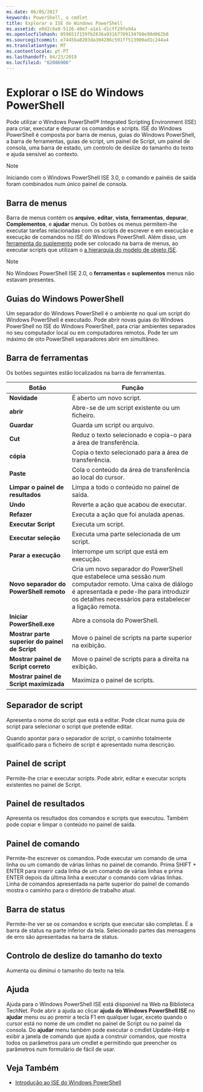 ```yaml
---
ms.date: 06/05/2017
keywords: PowerShell, o cmdlet
title: Explorar o ISE do Windows PowerShell
ms.assetid: e0d2c6e8-5126-40e7-a1e1-d1cff29fe94a
ms.openlocfilehash: 059651f159fb2636a93167709134788e90d062b8
ms.sourcegitcommit: e7445ba8203da304286c591ff513900ad1c244a4
ms.translationtype: MT
ms.contentlocale: pt-PT
ms.lasthandoff: 04/23/2019
ms.locfileid: "62086906"
---
```

# <a name="exploring-the-windows-powershell-ise"></a>Explorar o ISE do Windows PowerShell

Pode utilizar o Windows PowerShell® Integrated Scripting Environment (ISE) para criar, executar e depurar os comandos e scripts. ISE do Windows PowerShell é composta por barra de menus, guias do Windows PowerShell, a barra de ferramentas, guias de script, um painel de Script, um painel de consola, uma barra de estado, um controlo de deslize do tamanho do texto e ajuda sensível ao contexto.

> [!NOTE]
> Iniciando com o Windows PowerShell ISE 3.0, o comando e painéis de saída foram combinados num único painel de consola.

## <a name="menu-bar"></a>Barra de menus

Barra de menus contém os **arquivo**, **editar**, **vista**, **ferramentas**, **depurar**,  **Complementos**, e **ajudar** menus. Os botões os menus permitem-lhe executar tarefas relacionadas com os scripts de escrever e em execução e execução de comandos no ISE do Windows PowerShell. Além disso, um [ferramenta do suplemento](../../core-powershell/ise/The-ISEAddOnTool-Object.md) pode ser colocado na barra de menus, ao executar scripts que utilizam o [a hierarquia do modelo de objeto ISE](../../core-powershell/ise/The-ISE-Object-Model-Hierarchy.md).

> [!NOTE]
> No Windows PowerShell ISE 2.0, o **ferramentas** e **suplementos** menus não estavam presentes.

## <a name="windows-powershell-tabs"></a>Guias do Windows PowerShell

Um separador do Windows PowerShell é o ambiente no qual um script do Windows PowerShell é executado. Pode abrir novas guias do Windows PowerShell no ISE do Windows PowerShell, para criar ambientes separados no seu computador local ou em computadores remotos. Pode ter um máximo de oito PowerShell separadores abrir em simultâneo.

## <a name="toolbar"></a>Barra de ferramentas

Os botões seguintes estão localizados na barra de ferramentas.

|Botão|Função|
|----------|------------|
|**Novidade**|É aberto um novo script.|
|**abrir**|Abre-se de um script existente ou um ficheiro.|
|**Guardar**|Guarda um script ou arquivo.|
|**Cut**|Reduz o texto selecionado e copia-o para a área de transferência.|
|**cópia**|Copia o texto selecionado para a área de transferência.|
|**Paste**|Cola o conteúdo da área de transferência ao local do cursor.|
|**Limpar o painel de resultados**|Limpa a todo o conteúdo no painel de saída.|
|**Undo**|Reverte a ação que acabou de executar.|
|**Refazer**|Executa a ação que foi anulada apenas.|
|**Executar Script**|Executa um script.|
|**Executar seleção**|Executa uma parte selecionada de um script.|
|**Parar a execução**|Interrompe um script que está em execução.|
|**Novo separador do PowerShell remoto**|Cria um novo separador do PowerShell que estabelece uma sessão num computador remoto. Uma caixa de diálogo é apresentada e pede-lhe para introduzir os detalhes necessários para estabelecer a ligação remota.|
|**Iniciar PowerShell.exe**|Abre a consola do PowerShell.|
|**Mostrar parte superior do painel de Script**|Move o painel de scripts na parte superior na exibição.|
|**Mostrar painel de Script correto**|Move o painel de scripts para a direita na exibição.|
|**Mostrar painel de Script maximizada**|Maximiza o painel de scripts.|

## <a name="script-tab"></a>Separador de script

Apresenta o nome do script que está a editar. Pode clicar numa guia de script para selecionar o script que pretende editar.

Quando apontar para o separador de script, o caminho totalmente qualificado para o ficheiro de script é apresentado numa descrição.

## <a name="script-pane"></a>Painel de script

Permite-lhe criar e executar scripts. Pode abrir, editar e executar scripts existentes no painel de Script.

## <a name="output-pane"></a>Painel de resultados

Apresenta os resultados dos comandos e scripts que executou. Também pode copiar e limpar o conteúdo no painel de saída.

## <a name="command-pane"></a>Painel de comando

Permite-lhe escrever os comandos. Pode executar um comando de uma linha ou um comando de várias linhas no painel de comando. Prima SHIFT + ENTER para inserir cada linha de um comando de várias linhas e prima ENTER depois da última linha a executar o comando com várias linhas. Linha de comandos apresentada na parte superior do painel de comando mostra o caminho para o diretório de trabalho atual.

## <a name="status-bar"></a>Barra de status

Permite-lhe ver se os comandos e scripts que executar são completas. É a barra de status na parte inferior da tela. Selecionado partes das mensagens de erro são apresentadas na barra de status.

## <a name="text-size-slider"></a>Controlo de deslize do tamanho do texto

Aumenta ou diminui o tamanho do texto na tela.

## <a name="help"></a>Ajuda

Ajuda para o Windows PowerShell ISE está disponível na Web na Biblioteca TechNet. Pode abrir a ajuda ao clicar **ajuda do Windows PowerShell ISE** no **ajudar** menu ou ao premir a tecla F1 em qualquer lugar, exceto quando o cursor está no nome de um cmdlet no painel de Script ou no painel da consola. Do **ajudar** menu também pode executar o cmdlet Update-Help e exibir a janela de comando que ajuda a construir comandos, que mostra todos os parâmetros para um cmdlet e permitindo que preencher os parâmetros num formulário de fácil de usar.

## <a name="see-also"></a>Veja Também

- [Introdução ao ISE do Windows PowerShell](../../core-powershell/ise/Introducing-the-Windows-PowerShell-ISE.md)